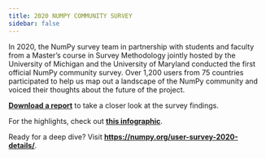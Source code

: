 ```yaml
---
title: 2020 NUMPY COMMUNITY SURVEY
sidebar: false
---
```


In 2020, the NumPy survey team in partnership with students and faculty from a
Master’s course in Survey Methodology jointly hosted by the University of
Michigan and the University of Maryland conducted the first official NumPy
community survey. Over 1,200 users from 75 countries participated to help us
map out a landscape of the NumPy community and voiced their thoughts about the
future of the project.

**[Download a report](https://github.com/numpy/numpy-surveys/blob/master/NumPysurveyresults_report2020.pdf)**
to take a closer look at the survey findings.


For the highlights, check out
**[this infographic](https://github.com/numpy/numpy-surveys/blob/master/images/2020NumPysurveyresults_community_infographic.pdf)**.


Ready for a deep dive? Visit **https://numpy.org/user-survey-2020-details/**.

